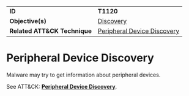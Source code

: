 |||
|---------|------------------------|
|**ID**|**T1120**|
|**Objective(s)**|[Discovery](https://github.com/MBCProject/mbc-markdown/tree/master/discovery)|
|**Related ATT&CK Technique**|[Peripheral Device Discovery](https://attack.mitre.org/techniques/T1120)|


Peripheral Device Discovery
===========================
Malware may try to get information about peripheral devices. 

See ATT&CK: [**Peripheral Device Discovery**](https://attack.mitre.org/techniques/T1120).